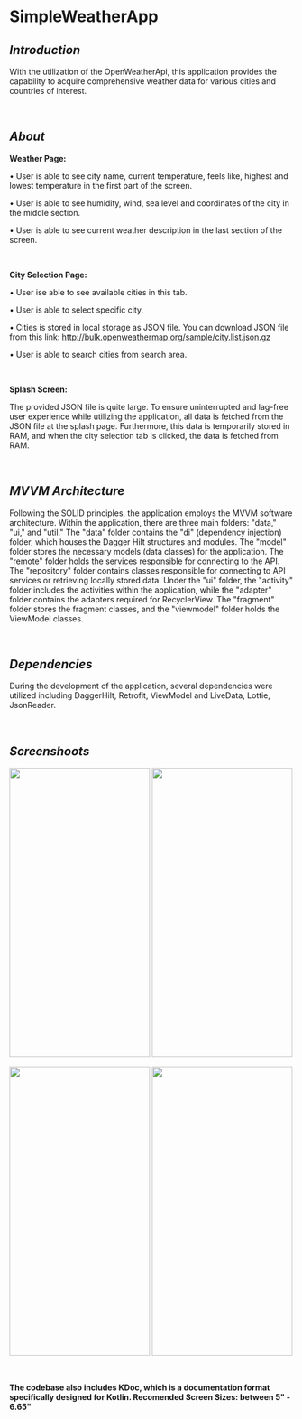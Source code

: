# SimpleWeatherApp

## _Introduction_
With the utilization of the OpenWeatherApi, this application provides the capability to acquire comprehensive weather data for various cities and countries of interest.

<br />

## _About_
**Weather Page:**

• User is able to see city name, current temperature, feels like, highest and lowest temperature in the first part of the screen.

• User is able to see humidity, wind, sea level and coordinates of the city in the middle section.

• User is able to see current weather description in the last section of the screen.

<br />

**City Selection Page:**

• User ise able to see available cities in this tab.

• User is able to select specific city.

• Cities is stored in local storage as JSON file. You can download JSON file from this link: http://bulk.openweathermap.org/sample/city.list.json.gz

• User is able to search cities from search area.

<br />

**Splash Screen:**

The provided JSON file is quite large. To ensure uninterrupted and lag-free user experience while utilizing the application, all data is fetched from the JSON file at the splash page. Furthermore, this data is temporarily stored in RAM, and when the city selection tab is clicked, the data is fetched from RAM.

<br />

## _MVVM Architecture_
Following the SOLID principles, the application employs the MVVM software architecture. Within the application, there are three main folders: "data," "ui," and "util." The "data" folder contains the "di" (dependency injection) folder, which houses the Dagger Hilt structures and modules. The "model" folder stores the necessary models (data classes) for the application. The "remote" folder holds the services responsible for connecting to the API. The "repository" folder contains classes responsible for connecting to API services or retrieving locally stored data. Under the "ui" folder, the "activity" folder includes the activities within the application, while the "adapter" folder contains the adapters required for RecyclerView. The "fragment" folder stores the fragment classes, and the "viewmodel" folder holds the ViewModel classes.

<br />

## _Dependencies_
During the development of the application, several dependencies were utilized including DaggerHilt, Retrofit, ViewModel and LiveData, Lottie, JsonReader.

<br />

## _Screenshoots_
<img src="https://github-production-user-asset-6210df.s3.amazonaws.com/47759665/241586340-8c903f1f-9126-4ec5-aa64-00633136d5ea.png?X-Amz-Algorithm=AWS4-HMAC-SHA256&X-Amz-Credential=AKIAIWNJYAX4CSVEH53A%2F20230528%2Fus-east-1%2Fs3%2Faws4_request&X-Amz-Date=20230528T204244Z&X-Amz-Expires=300&X-Amz-Signature=bb6b9e57abcf02bb877bd99b2e4136e499065cf964239a87dfa9af7556765d67&X-Amz-SignedHeaders=host&actor_id=47759665&key_id=0&repo_id=645071158" width="249" height="512"> <img src="https://github-production-user-asset-6210df.s3.amazonaws.com/47759665/241586342-eea18258-e6f4-49b8-8253-285b80b9e9dd.png?X-Amz-Algorithm=AWS4-HMAC-SHA256&X-Amz-Credential=AKIAIWNJYAX4CSVEH53A%2F20230528%2Fus-east-1%2Fs3%2Faws4_request&X-Amz-Date=20230528T204338Z&X-Amz-Expires=300&X-Amz-Signature=971a2a46517d5c8be4c8cfea523df4a9c3f7a60070e7c5990f1f3007d2b3da4f&X-Amz-SignedHeaders=host&actor_id=47759665&key_id=0&repo_id=645071158" width="249" height="512">

<img src="https://github-production-user-asset-6210df.s3.amazonaws.com/47759665/241586344-86e76f29-23f5-44c1-b76c-a99d3ba28d38.png?X-Amz-Algorithm=AWS4-HMAC-SHA256&X-Amz-Credential=AKIAIWNJYAX4CSVEH53A%2F20230528%2Fus-east-1%2Fs3%2Faws4_request&X-Amz-Date=20230528T204446Z&X-Amz-Expires=300&X-Amz-Signature=d72d28c3f68405cb9b048e44924cc27c059965dff7aa470406b7bd888f546486&X-Amz-SignedHeaders=host&actor_id=47759665&key_id=0&repo_id=645071158" width="249" height="512"> <img src="https://github-production-user-asset-6210df.s3.amazonaws.com/47759665/241586345-c605c387-205f-4183-8b63-99404a9f547d.png?X-Amz-Algorithm=AWS4-HMAC-SHA256&X-Amz-Credential=AKIAIWNJYAX4CSVEH53A%2F20230528%2Fus-east-1%2Fs3%2Faws4_request&X-Amz-Date=20230528T204520Z&X-Amz-Expires=300&X-Amz-Signature=c105c3aacf5c14c49e860896f4814584cee62773ab3cac69c79b4ecb927738f9&X-Amz-SignedHeaders=host&actor_id=47759665&key_id=0&repo_id=645071158" width="249" height="512">

<br />

**The codebase also includes KDoc, which is a documentation format specifically designed for Kotlin. Recomended Screen Sizes: between 5" - 6.65"**


